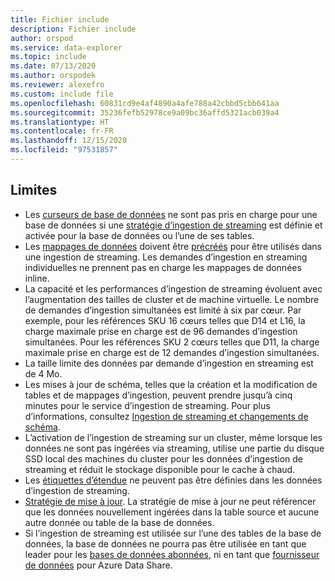 ```yaml
---
title: Fichier include
description: Fichier include
author: orspod
ms.service: data-explorer
ms.topic: include
ms.date: 07/13/2020
ms.author: orspodek
ms.reviewer: alexefro
ms.custom: include file
ms.openlocfilehash: 60831cd9e4af4890a4afe788a42cbbd5cbb641aa
ms.sourcegitcommit: 35236fefb52978ce9a09bc36affd5321acb039a4
ms.translationtype: HT
ms.contentlocale: fr-FR
ms.lasthandoff: 12/15/2020
ms.locfileid: "97531857"
---
```

## <a name="limitations"></a>Limites

* Les [curseurs de base de données](../kusto/management/databasecursor.md) ne sont pas pris en charge pour une base de données si une [stratégie d’ingestion de streaming](../kusto/management/streamingingestionpolicy.md) est définie et activée pour la base de données ou l’une de ses tables.
* Les [mappages de données](../kusto/management/mappings.md) doivent être [précréés](../kusto/management/create-ingestion-mapping-command.md) pour être utilisés dans une ingestion de streaming. Les demandes d’ingestion en streaming individuelles ne prennent pas en charge les mappages de données inline.
* La capacité et les performances d’ingestion de streaming évoluent avec l’augmentation des tailles de cluster et de machine virtuelle. Le nombre de demandes d’ingestion simultanées est limité à six par cœur. Par exemple, pour les références SKU 16 cœurs telles que D14 et L16, la charge maximale prise en charge est de 96 demandes d’ingestion simultanées. Pour les références SKU 2 cœurs telles que D11, la charge maximale prise en charge est de 12 demandes d’ingestion simultanées.
* La taille limite des données par demande d’ingestion en streaming est de 4 Mo.
* Les mises à jour de schéma, telles que la création et la modification de tables et de mappages d’ingestion, peuvent prendre jusqu’à cinq minutes pour le service d’ingestion de streaming. Pour plus d’informations, consultez [Ingestion de streaming et changements de schéma](../kusto/management/data-ingestion/streaming-ingestion-schema-changes.md).
* L’activation de l’ingestion de streaming sur un cluster, même lorsque les données ne sont pas ingérées via streaming, utilise une partie du disque SSD local des machines du cluster pour les données d’ingestion de streaming et réduit le stockage disponible pour le cache à chaud.
* Les [étiquettes d’étendue](../kusto/management/extents-overview.md#extent-tagging) ne peuvent pas être définies dans les données d’ingestion de streaming.
* [Stratégie de mise à jour](../kusto/management/updatepolicy.md). La stratégie de mise à jour ne peut référencer que les données nouvellement ingérées dans la table source et aucune autre donnée ou table de la base de données.
* Si l’ingestion de streaming est utilisée sur l’une des tables de la base de données, la base de données ne pourra pas être utilisée en tant que leader pour les [bases de données abonnées](../follower.md), ni en tant que [fournisseur de données](../data-share.md#data-provider---share-data) pour Azure Data Share.

